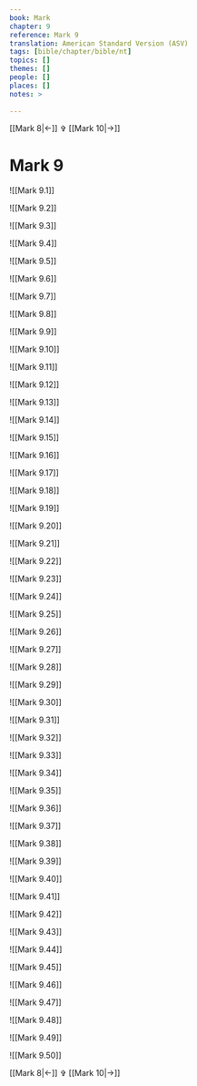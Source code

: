 ```yaml
---
book: Mark
chapter: 9
reference: Mark 9
translation: American Standard Version (ASV)
tags: [bible/chapter/bible/nt]
topics: []
themes: []
people: []
places: []
notes: >
  
---
```


[[Mark 8|<-]] ✞ [[Mark 10|->]]

# Mark 9

![[Mark 9.1]]

![[Mark 9.2]]

![[Mark 9.3]]

![[Mark 9.4]]

![[Mark 9.5]]

![[Mark 9.6]]

![[Mark 9.7]]

![[Mark 9.8]]

![[Mark 9.9]]

![[Mark 9.10]]

![[Mark 9.11]]

![[Mark 9.12]]

![[Mark 9.13]]

![[Mark 9.14]]

![[Mark 9.15]]

![[Mark 9.16]]

![[Mark 9.17]]

![[Mark 9.18]]

![[Mark 9.19]]

![[Mark 9.20]]

![[Mark 9.21]]

![[Mark 9.22]]

![[Mark 9.23]]

![[Mark 9.24]]

![[Mark 9.25]]

![[Mark 9.26]]

![[Mark 9.27]]

![[Mark 9.28]]

![[Mark 9.29]]

![[Mark 9.30]]

![[Mark 9.31]]

![[Mark 9.32]]

![[Mark 9.33]]

![[Mark 9.34]]

![[Mark 9.35]]

![[Mark 9.36]]

![[Mark 9.37]]

![[Mark 9.38]]

![[Mark 9.39]]

![[Mark 9.40]]

![[Mark 9.41]]

![[Mark 9.42]]

![[Mark 9.43]]

![[Mark 9.44]]

![[Mark 9.45]]

![[Mark 9.46]]

![[Mark 9.47]]

![[Mark 9.48]]

![[Mark 9.49]]

![[Mark 9.50]]

[[Mark 8|<-]] ✞ [[Mark 10|->]]
